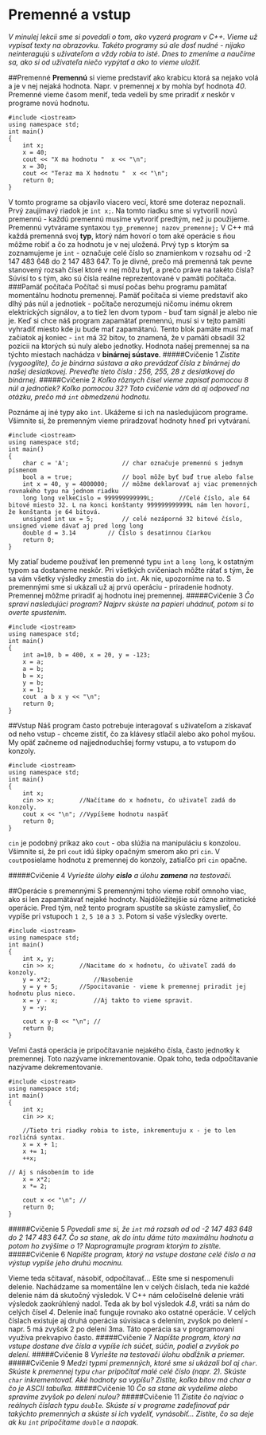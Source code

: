 # Premenné a vstup
*V minulej lekcii sme si povedali o tom, ako vyzerá program v C++. Vieme už vypísať texty na obrazovku. Takéto programy sú ale dosť nudné - nijako neinteragujú s uživateľom a vždy robia to isté. Dnes to zmeníme a naučíme sa, ako si od uživateľa niečo vypýtať a ako to vieme uložiť.*



##Premenné
**Premennú** si vieme predstaviť ako krabicu ktorá sa nejako volá a je v nej nejaká hodnota. Napr. v premennej *x* by mohla byť hodnota *40*.  Premenné vieme časom meniť, teda vedeli by sme priradiť *x* neskôr v programe novú hodnotu.


```
#include <iostream>
using namespace std;
int main()
{
	int x;
	x = 40;
	cout << "X ma hodnotu "  x << "\n";
	x = 30;
	cout << "Teraz ma X hodnotu "  x << "\n";
	return 0;
}
```
V tomto programe sa objavilo viacero vecí, ktoré sme doteraz nepoznali. 
Prvý zaujímavý riadok je `int x;`. Na tomto riadku sme si vytvorili novú premennú - každú premennú musíme vytvoriť predtým, než ju použijeme. Premennú vytvárame syntaxou `typ_premennej nazov_premennej;`
V C++ má každá premenná svoj **typ**, ktorý nám hovorí o tom aké operácie s ňou môžme robiť a čo za hodnotu je v nej uložená. Prvý typ s ktorým sa zoznamujeme je `int` - označuje celé číslo so znamienkom v rozsahu od -2 147 483 648 do 2 147 483 647. 
To je divné, prečo má premenná tak pevne stanovený rozsah čísel ktoré v nej môžu byť, a prečo práve na takéto čísla?  Súvisí to s tým, ako sú čísla reálne reprezentované v pamäti počítača. 
###Pamäť počítača
Počítač si musí počas behu programu pamätať momentálnu hodnotu premennej. Pamäť počítača si vieme predstaviť ako dlhý pás núl a jednotiek - počítače nerozumejú ničomu inému okrem elektrických signálov, a to tiež len dvom typom - buď tam signál je alebo nie je. Keď si chce náš program zapamätať premennú, musí si v tejto pamäti vyhradiť miesto kde ju bude mať zapamätanú. Tento blok pamäte musí mať začiatok aj koniec - `int` má 32 bitov, to znamená, že v pamäti obsadil 32 pozícii na ktorých sú nuly alebo jednotky. 
Hodnota našej premennej  sa na týchto miestach nachádza v **binárnej sústave**. 
#####Cvičenie 1
*Zistite (vygooglite), čo je binárna sústava a ako prevádzať čísla z binárnej do našej desiatkovej. Preveďte tieto čísla : 256, 255, 28 z desiatkovej do binárnej.*
#####Cvičenie 2
*Koľko rôznych čísel vieme zapísať pomocou 8 núl a jednotiek? Koľko pomocou 32? Toto cvičenie vám dá aj odpoveď na otázku, prečo má `int` obmedzenú hodnotu.*

Poznáme aj iné typy ako `int`. Ukážeme si ich na nasledujúcom programe. Všimnite si, že premenným vieme priradzovať hodnoty hneď pri vytváraní.

```
#include <iostream>
using namespace std;
int main()
{
	char c = 'A';				// char označuje premennú s jednym písmenom
	bool a = true;				// bool môže byť buď true alebo false 
	int x = 40, y = 4000000;	// môžme deklarovať aj viac premenných rovnakého typu na jednom riadku
	long long velkeCislo = 999999999999L;		//Celé číslo, ale 64 bitové miesto 32. L na konci konštanty 999999999999L nám len hovorí, že konštanta je 64 bitová.
	unsigned int ux = 5;		// celé nezáporné 32 bitové číslo, unsigned vieme dávať aj pred long long
	double d = 3.14			// Číslo s desatinnou číarkou
	return 0;
}
```
My zatiaľ budeme používať len premenné typu `int` a `long long`, k ostatným typom sa dostaneme neskôr. Pri všetkých cvičeniach môžte rátať s tým, že sa vám všetky výsledky zmestia do `int`. Ak nie, upozorníme na to.
S premennými sme si ukázali už aj prvú operáciu - priradenie hodnoty. Premennej môžme priradiť aj hodnotu inej premennej. 
#####Cvičenie 3
*Čo spraví nasledujúci program? Najprv skúste na papieri uhádnuť, potom si to overte spustením.*
```
#include <iostream>
using namespace std;
int main()
{
	int a=10, b = 400, x = 20, y = -123;
	x = a;
	a = b;
	b = x;
	y = b;
	x = 1;
	cout  a b x y << "\n";
	return 0;
}
```

##Vstup
Náš program často potrebuje interagovať s uživateľom a získavať od neho vstup - chceme zistiť, čo za klávesy stlačil alebo ako pohol myšou. My opäť začneme od najjednoduchšej formy vstupu, a to vstupom do konzoly.

```
#include <iostream>
using namespace std;
int main()
{
	int x;			
	cin >> x;		//Načítame do x hodnotu, čo uživateľ zadá do konzoly.
	cout x << "\n";	//Vypíšeme hodnotu naspäť
	return 0;
}
```
`cin` je podobný príkaz ako `cout` - oba slúžia na manipuláciu s konzolou. Všimnite si, že pri `cout` idú šipky opačným smerom ako pri `cin`. V `cout`posielame hodnotu z premennej do konzoly, zatiaľčo pri `cin` opačne.

#####Cvičenie 4
*Vyriešte úlohy **cislo** a úlohu **zamena** na testovači.*

##Operácie s premennými
S premennými toho vieme robiť omnoho viac, ako si len zapamätávať nejaké hodnoty. Najdôležitejšie sú rôzne aritmetické operácie.  Pred tým, než tento program spustíte sa skúste zamyslieť, čo vypíše pri vstupoch `1 2`, `5 10` a `3 3`. Potom si vaše výsledky overte.
```
#include <iostream>
using namespace std;
int main()
{
	int x, y;
	cin >> x;		//Nacitame do x hodnotu, čo uživateľ zadá do konzoly.
	y = x*2;			//Nasobenie
	y = y + 5;		//Spocitavanie - vieme k premennej priradit jej hodnotu plus nieco.
	x = y - x;			//Aj takto to vieme spravit.
	y = -y;
	
	cout x y-8 << "\n";	//
	return 0;
}
```

Veľmi častá operácia je pripočítavanie nejakého čísla, často jednotky k premennej. Toto nazývame inkrementovanie. Opak toho, teda odpočítavanie nazývame dekrementovanie.
```
#include <iostream>
using namespace std;
int main()
{
	int x;
	cin >> x;
	
	//Tieto tri riadky robia to iste, inkrementuju x - je to len rozličná syntax.
	x = x + 1;
	x += 1;
	++x;
	
// Aj s násobením to ide
	x = x*2;
	x *= 2;
	
	cout x << "\n";	//
	return 0;
}
```

#####Cvičenie 5
*Povedali sme si, že `int` má rozsah od od -2 147 483 648 do 2 147 483 647. Čo sa stane, ak do intu dáme túto maximálnu hodnotu a potom ho zvýšime o 1? Naprogramujte program ktorým to zistíte.*
#####Cvičenie 6
*Napíšte program, ktorý na vstupe dostane celé číslo a na výstup vypíše jeho druhú mocninu.*

Vieme teda sčitavať, násobiť, odpočítavať... Ešte sme si nespomenuli delenie. Nachádzame sa momentálne len v celých číslach, teda nie každé delenie nám dá skutočný výsledok. V C++ nám celočíselné delenie vráti výsledok zaokrúhlený nadol. Teda ak by bol výsledok *4.8*, vráti sa nám do celých čísel *4*.  Delenie inač funguje rovnako ako ostatné operácie.
V celých číslach existuje aj druhá operácia súvisiaca s delením, zvyšok po delení - napr. 5 má zvyšok 2 po delení 3ma. Táto operácia sa v programovaní využíva prekvapivo často.
#####Cvičenie 7
*Napíšte program, ktorý na vstupe dostane dve čísla a vypíše ich súčet, súčin, podiel a zvyšok po delení.*
#####Cvičenie 8
*Vyriešte na testovači úlohu obdĺžnik a priemer.*
#####Cvičenie 9
*Medzi typmi premenných, ktoré sme si ukázali bol aj `char`. Skúste k premennej typu `char` pripočítať malé celé číslo (napr. 2). Skúste `char` inkrementovať. Aké hodnoty sa vypíšu? Zistite, koľko bitov má char a čo je ASCII tabuľka.*
#####Cvičenie 10
*Čo sa stane ak vydelíme alebo spravíme zvyšok po delení nulou?*
#####Cvičenie 11
*Zistite čo najviac o reálnych číslach typu `double`. Skúste si v programe zadefinovať pár takýchto premenných a skúste si ich vydeliť, vynásobiť... Zistite, čo sa deje ak ku `int` pripočítame `double` a naopak.*

